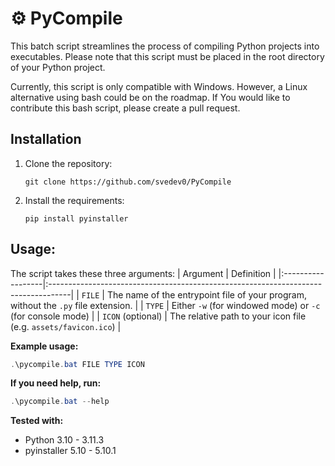 # ⚙️ PyCompile

This batch script streamlines the process of compiling Python projects into executables. Please note that this script must be placed in the root directory of your Python project.

Currently, this script is only compatible with Windows. However, a Linux alternative using bash could be on the roadmap. If You would like to contribute this bash script, please create a pull request.

## Installation
1. Clone the repository:
    ```
    git clone https://github.com/svedev0/PyCompile
    ```
2. Install the requirements:
    ```
    pip install pyinstaller
    ```

## Usage:
The script takes these three arguments:
| Argument          | Definition                                                                         |
|:------------------|:-----------------------------------------------------------------------------------|
| `FILE`            | The name of the entrypoint file of your program, without the `.py` file extension. |
| `TYPE`            | Either `-w` (for windowed mode) or `-c` (for console mode)                         |
| `ICON` (optional) | The relative path to your icon file (e.g. `assets/favicon.ico`)                    |

**Example usage:**
```powershell
.\pycompile.bat FILE TYPE ICON
```

**If you need help, run:**
```powershell
.\pycompile.bat --help
```

**Tested with:**
- Python 3.10 - 3.11.3
- pyinstaller 5.10 - 5.10.1
